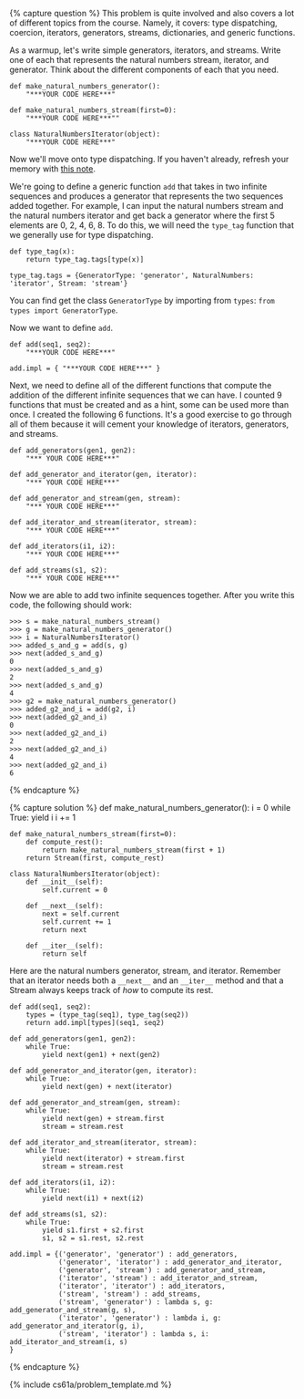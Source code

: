 {% capture question %}
This problem is quite involved and also covers a lot of different topics from the course. Namely, it covers: type dispatching, coercion, iterators, generators, streams, dictionaries, and generic functions.

As a warmup, let's write simple generators, iterators, and streams. Write one of each that represents the natural numbers stream, iterator, and generator. Think about the different components of each that you need.

    def make_natural_numbers_generator():
        "***YOUR CODE HERE***"

    def make_natural_numbers_stream(first=0):
        "***YOUR CODE HERE***""

    class NaturalNumbersIterator(object):
        "***YOUR CODE HERE***"

Now we'll move onto type dispatching. If you haven't already, refresh your memory with [this note](http://markmiyashita.com/cs61a/sp13/notes/generic_functions_and_type_dispatching/).

We're going to define a generic function `add` that takes in two infinite sequences and produces a generator that represents the two sequences added together. For example, I can input the natural numbers stream and the natural numbers iterator and get back a generator where the first 5 elements are 0, 2, 4, 6, 8. To do this, we will need the `type_tag` function that we generally use for type dispatching.

    def type_tag(x):
        return type_tag.tags[type(x)]

    type_tag.tags = {GeneratorType: 'generator', NaturalNumbers: 'iterator', Stream: 'stream'}

You can find get the class `GeneratorType` by importing from `types`: `from types import GeneratorType`.

Now we want to define `add`.

    def add(seq1, seq2):
        "***YOUR CODE HERE***"

    add.impl = { "***YOUR CODE HERE***" }

Next, we need to define all of the different functions that compute the addition of the different infinite sequences that we can have. I counted 9 functions that must be created and as a hint, some can be used more than once. I created the following 6 functions. It's a good exercise to go through all of them because it will cement your knowledge of iterators, generators, and streams.

    def add_generators(gen1, gen2):
        "*** YOUR CODE HERE***"

    def add_generator_and_iterator(gen, iterator):
        "*** YOUR CODE HERE***"

    def add_generator_and_stream(gen, stream):
        "*** YOUR CODE HERE***"

    def add_iterator_and_stream(iterator, stream):
        "*** YOUR CODE HERE***"

    def add_iterators(i1, i2):
        "*** YOUR CODE HERE***"

    def add_streams(s1, s2):
        "*** YOUR CODE HERE***"

Now we are able to add two infinite sequences together. After you write this code, the following should work:

    >>> s = make_natural_numbers_stream()
    >>> g = make_natural_numbers_generator()
    >>> i = NaturalNumbersIterator()
    >>> added_s_and_g = add(s, g)
    >>> next(added_s_and_g)
    0
    >>> next(added_s_and_g)
    2
    >>> next(added_s_and_g)
    4
    >>> g2 = make_natural_numbers_generator()
    >>> added_g2_and_i = add(g2, i)
    >>> next(added_g2_and_i)
    0
    >>> next(added_g2_and_i)
    2
    >>> next(added_g2_and_i)
    4
    >>> next(added_g2_and_i)
    6
{% endcapture %}

{% capture solution %}
    def make_natural_numbers_generator():
        i = 0
        while True:
            yield i
            i += 1

    def make_natural_numbers_stream(first=0):
        def compute_rest():
            return make_natural_numbers_stream(first + 1)
        return Stream(first, compute_rest)

    class NaturalNumbersIterator(object):
        def __init__(self):
            self.current = 0

        def __next__(self):
            next = self.current
            self.current += 1
            return next

        def __iter__(self):
            return self

Here are the natural numbers generator, stream, and iterator. Remember that an iterator needs both a `__next__` and an `__iter__` method and that a Stream always keeps track of _how_ to compute its rest.

    def add(seq1, seq2):
        types = (type_tag(seq1), type_tag(seq2))
        return add.impl[types](seq1, seq2)

    def add_generators(gen1, gen2):
        while True:
            yield next(gen1) + next(gen2)

    def add_generator_and_iterator(gen, iterator):
        while True:
            yield next(gen) + next(iterator)

    def add_generator_and_stream(gen, stream):
        while True:
            yield next(gen) + stream.first
            stream = stream.rest

    def add_iterator_and_stream(iterator, stream):
        while True:
            yield next(iterator) + stream.first
            stream = stream.rest

    def add_iterators(i1, i2):
        while True:
            yield next(i1) + next(i2)

    def add_streams(s1, s2):
        while True:
            yield s1.first + s2.first
            s1, s2 = s1.rest, s2.rest

    add.impl = {('generator', 'generator') : add_generators,
                ('generator', 'iterator') : add_generator_and_iterator,
                ('generator', 'stream') : add_generator_and_stream,
                ('iterator', 'stream') : add_iterator_and_stream,
                ('iterator', 'iterator') : add_iterators,
                ('stream', 'stream') : add_streams,
                ('stream', 'generator') : lambda s, g: add_generator_and_stream(g, s),
                ('iterator', 'generator') : lambda i, g: add_generator_and_iterator(g, i),
                ('stream', 'iterator') : lambda s, i: add_iterator_and_stream(i, s)
    }
{% endcapture %}

{% include cs61a/problem_template.md %}